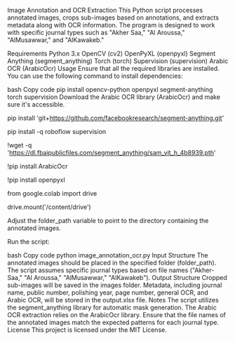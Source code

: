 Image Annotation and OCR Extraction
This Python script processes annotated images, crops sub-images based on annotations, and extracts metadata along with OCR information. The program is designed to work with specific journal types such as "Akher Saa," "Al Aroussa," "AlMusawwar," and "AlKawakeb."

Requirements
Python 3.x
OpenCV (cv2)
OpenPyXL (openpyxl)
Segment Anything (segment_anything)
Torch (torch)
Supervision (supervision)
Arabic OCR (ArabicOcr)
Usage
Ensure that all the required libraries are installed. You can use the following command to install dependencies:

bash
Copy code
pip install opencv-python openpyxl segment-anything torch supervision
Download the Arabic OCR library (ArabicOcr) and make sure it's accessible.

pip install 'git+https://github.com/facebookresearch/segment-anything.git'

pip install -q roboflow supervision

!wget -q 'https://dl.fbaipublicfiles.com/segment_anything/sam_vit_h_4b8939.pth'

!pip install ArabicOcr

!pip install openpyxl

from google.colab import drive

drive.mount('/content/drive')

Adjust the folder_path variable to point to the directory containing the annotated images.

Run the script:

bash
Copy code
python image_annotation_ocr.py
Input Structure
The annotated images should be placed in the specified folder (folder_path).
The script assumes specific journal types based on file names ("Akher-Saa," "Al Aroussa," "AlMusawwar," "AlKawakeb").
Output Structure
Cropped sub-images will be saved in the images folder.
Metadata, including journal name, public number, polishing year, page number, general OCR, and Arabic OCR, will be stored in the output.xlsx file.
Notes
The script utilizes the segment_anything library for automatic mask generation.
The Arabic OCR extraction relies on the ArabicOcr library.
Ensure that the file names of the annotated images match the expected patterns for each journal type.
License
This project is licensed under the MIT License.

